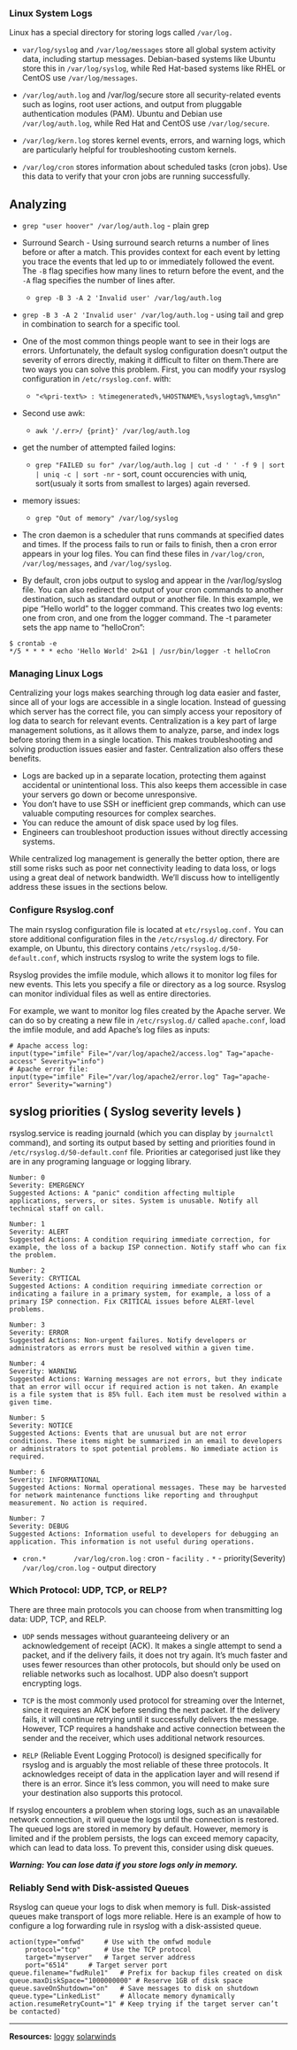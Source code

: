 
### Linux System Logs
Linux has a special directory for storing logs called `/var/log.`
* `var/log/syslog` and `/var/log/messages` store all global system activity data, including startup messages. Debian-based systems like Ubuntu store this in `/var/log/syslog`, while Red Hat-based systems like RHEL or CentOS use `/var/log/messages`.

* `/var/log/auth.log` and /var/log/secure store all security-related events such as logins, root user actions, and output from pluggable authentication modules (PAM). Ubuntu and Debian use `/var/log/auth.log`, while Red Hat and CentOS use `/var/log/secure`.

* `/var/log/kern.log` stores kernel events, errors, and warning logs, which are particularly helpful for troubleshooting custom kernels.
* `/var/log/cron` stores information about scheduled tasks (cron jobs). Use this data to verify that your cron jobs are running successfully.

## Analyzing

* `grep "user hoover" /var/log/auth.log` - plain grep

* Surround Search - Using surround search returns a number of lines before or after a match. This provides context for each event by letting you trace the events that led up to or immediately followed the event. The `-B` flag specifies how many lines to return before the event, and the `-A` flag specifies the number of lines after.
	* `grep -B 3 -A 2 'Invalid user' /var/log/auth.log`

* `grep -B 3 -A 2 'Invalid user' /var/log/auth.log` - using tail and grep in combination to search for a specific tool.

* One of the most common things people want to see in their logs are errors. Unfortunately, the default syslog configuration doesn’t output the severity of errors directly, making it difficult to filter on them.There are two ways you can solve this problem. First, you can modify your rsyslog configuration in `/etc/rsyslog.conf`. with:
	* `"<%pri-text%> : %timegenerated%,%HOSTNAME%,%syslogtag%,%msg%n"`
* Second use awk:
	* `awk '/.err>/ {print}' /var/log/auth.log`

* get the number of attempted failed logins:
	* `grep "FAILED su for" /var/log/auth.log | cut -d ' ' -f 9 | sort | uniq -c | sort -nr` - sort, count occurencies with uniq, sort(usualy it sorts from smallest to larges) again reversed.

* memory issues:
	* `grep "Out of memory" /var/log/syslog`

* The cron daemon is a scheduler that runs commands at specified dates and times. If the process fails to run or fails to finish, then a cron error appears in your log files. You can find these files in `/var/log/cron`, `/var/log/messages`, and `/var/log/syslog`.

*	By default, cron jobs output to syslog and appear in the /var/log/syslog file. You can also redirect the output of your cron commands to another destination, such as standard output or another file. In this example, we pipe “Hello world” to the logger command. This creates two log events: one from cron, and one from the logger command. The -t parameter sets the app name to “helloCron”:

```
$ crontab -e
*/5 * * * * echo 'Hello World' 2>&1 | /usr/bin/logger -t helloCron

```

### Managing Linux Logs

Centralizing your logs makes searching through log data easier and faster, since all of your logs are accessible in a single location. Instead of guessing which server has the correct file, you can simply access your repository of log data to search for relevant events. Centralization is a key part of large management solutions, as it allows them to analyze, parse, and index logs before storing them in a single location. This makes troubleshooting and solving production issues easier and faster. Centralization also offers these benefits.

*	Logs are backed up in a separate location, protecting them against accidental or unintentional loss. This also keeps them accessible in case your servers go down or become unresponsive.
*	You don’t have to use SSH or inefficient grep commands, which can use valuable computing resources for complex searches.
*	You can reduce the amount of disk space used by log files.
*	Engineers can troubleshoot production issues without directly accessing systems.

While centralized log management is generally the better option, there are still some risks such as poor net connectivity leading to data loss, or logs using a great deal of network bandwidth. We’ll discuss how to intelligently address these issues in the sections below.


### Configure Rsyslog.conf

The main rsyslog configuration file is located at `etc/rsyslog.conf.` You can store additional configuration files in the `/etc/rsyslog.d/` directory. For example, on Ubuntu, this directory contains `/etc/rsyslog.d/50-default.conf`, which instructs rsyslog to write the system logs to file.

Rsyslog provides the imfile module, which allows it to monitor log files for new events. This lets you specify a file or directory as a log source. Rsyslog can monitor individual files as well as entire directories.

For example, we want to monitor log files created by the Apache server. We can do so by creating a new file in `/etc/rsyslog.d/` called `apache.conf`, load the imfile module, and add Apache’s log files as inputs:
```
# Apache access log:
input(type="imfile" File="/var/log/apache2/access.log" Tag="apache-access" Severity="info")
# Apache error file:
input(type="imfile" File="/var/log/apache2/error.log" Tag="apache-error" Severity="warning")

```

## syslog priorities ( Syslog severity levels )

rsyslog.service is reading journald (which you can display by `journalctl` command), and sorting its output based by setting and priorities found in `/etc/rsyslog.d/50-default.conf` file. Priorities ar categorised just like they are in any programing language or logging library.

```
Number: 0					
Severity: EMERGENCY					
Suggested Actions: A "panic" condition affecting multiple applications, servers, or sites. System is unusable. Notify all technical staff on call.

Number: 1					
Severity: ALERT					
Suggested Actions: A condition requiring immediate correction, for example, the loss of a backup ISP connection. Notify staff who can fix the problem.

Number: 2					
Severity: CRYTICAL					
Suggested Actions: A condition requiring immediate correction or indicating a failure in a primary system, for example, a loss of a primary ISP connection. Fix CRITICAL issues before ALERT-level problems.

Number: 3					
Severity: ERROR			
Suggested Actions: Non-urgent failures. Notify developers or administrators as errors must be resolved within a given time.

Number: 4					
Severity: WARNING					
Suggested Actions: Warning messages are not errors, but they indicate that an error will occur if required action is not taken. An example is a file system that is 85% full. Each item must be resolved within a given time.

Number: 5					
Severity: NOTICE					
Suggested Actions: Events that are unusual but are not error conditions. These items might be summarized in an email to developers or administrators to spot potential problems. No immediate action is required.

Number: 6					
Severity: INFORMATIONAL 					
Suggested Actions: Normal operational messages. These may be harvested for network maintenance functions like reporting and throughput measurement. No action is required.

Number: 7					
Severity: DEBUG					
Suggested Actions: Information useful to developers for debugging an application. This information is not useful during operations.

```

* `cron.*       /var/log/cron.log` : cron - `facility` `.` `*` - priority(Severity) `/var/log/cron.log` - output directory




### Which Protocol: UDP, TCP, or RELP?

There are three main protocols you can choose from when transmitting log data: UDP, TCP, and RELP.

* `UDP` sends messages without guaranteeing delivery or an acknowledgement of receipt (ACK). It makes a single attempt to send a packet, and if the delivery fails, it does not try again. It’s much faster and uses fewer resources than other protocols, but should only be used on reliable networks such as localhost. UDP also doesn’t support encrypting logs.

* `TCP` is the most commonly used protocol for streaming over the Internet, since it requires an ACK before sending the next packet. If the delivery fails, it will continue retrying until it successfully delivers the message. However, TCP requires a handshake and active connection between the sender and the receiver, which uses additional network resources.

* `RELP` (Reliable Event Logging Protocol) is designed specifically for rsyslog and is arguably the most reliable of these three protocols. It acknowledges receipt of data in the application layer and will resend if there is an error. Since it’s less common, you will need to make sure your destination also supports this protocol.

If rsyslog encounters a problem when storing logs, such as an unavailable network connection, it will queue the logs until the connection is restored. The queued logs are stored in memory by default. However, memory is limited and if the problem persists, the logs can exceed memory capacity, which can lead to data loss. To prevent this, consider using disk queues.

***Warning: You can lose data if you store logs only in memory.***


### Reliably Send with Disk-assisted Queues

Rsyslog can queue your logs to disk when memory is full. Disk-assisted queues make transport of logs more reliable. Here is an example of how to configure a log forwarding rule in rsyslog with a disk-assisted queue.

```
action(type="omfwd"		# Use with the omfwd module
	protocol="tcp"		# Use the TCP protocol
	target="myserver"	# Target server address
	port="6514"		# Target server port
queue.filename="fwdRule1"	# Prefix for backup files created on disk
queue.maxDiskSpace="1000000000"	# Reserve 1GB of disk space
queue.saveOnShutdown="on"	# Save messages to disk on shutdown
queue.type="LinkedList"		# Allocate memory dynamically
action.resumeRetryCount="1"	# Keep trying if the target server can’t be contacted)
```


---
**Resources:**
[loggy](https://www.loggly.com/ultimate-guide/managing-linux-logs/)
[solarwinds](https://documentation.solarwinds.com/en/success_center/orionplatform/content/core-syslog-message-priorities-sw2141.htm)